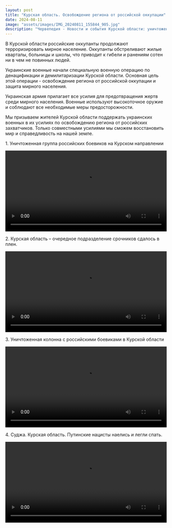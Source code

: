```yaml
---
layout: post
title: "Курская область. Освобождение региона от российской оккупации"
date: 2024-08-11
image: "assets/images/IMG_20240811_155844_905.jpg"
description: "Червепедия - Новости и события Курской области: уничтожение российских боевиков и освобождение территории от оккупации. Суджа - это Украина"
---
```



<p>В Курской области российские оккупанты продолжают терроризировать мирное население. Оккупанты обстреливают жилые кварталы, больницы и школы, что приводит к гибели и ранениям сотен ни в чем не повинных людей.</p>

<p>Украинские военные начали специальную военную операцию по денацификации и демилитаризации Курской области. Основная цель этой операции - освобождение региона от российской оккупации и защита мирного населения.</p>

<p>Украинская армия прилагает все усилия для предотвращения жертв среди мирного населения. Военные используют высокоточное оружие и соблюдают все необходимые меры предосторожности.</p>

<p>Мы призываем жителей Курской области поддержать украинских военных в их усилиях по освобождению региона от российских захватчиков. Только совместными усилиями мы сможем восстановить мир и справедливость на нашей земле.</p>

<style>
  .video-container {
    max-width: 100%;
    margin: 0 auto;
    margin-bottom: 8px; /* Отступ между видео */
  }
  video {
    width: 100%;
    height: auto;
  }
</style>

<p>1. Уничтоженная группа российских боевиков на Курском направлении</p>

<p align="center" class="video-container">
  <video controls>
    <source src="https://github.com/chervepedia/chervepedia.github.io/raw/main/assets/videos/VID_20240811_154322_983.mp4" type="video/mp4">
    Ваш браузер не поддерживает элемент <code>video</code>.
  </video>
</p>

<p>2. Курская область – очередное подразделение срочников сдалось в плен.</p>

<p align="center" class="video-container">
  <video controls>
    <source src="https://github.com/chervepedia/chervepedia.github.io/raw/main/assets/videos/VID_20240811_154343_303.mp4" type="video/mp4">
    Ваш браузер не поддерживает элемент <code>video</code>.
  </video>
</p>

<p>3. Уничтоженная колонна с российскими боевиками в Курской области</p>

<p align="center" class="video-container">
  <video controls>
    <source src="https://github.com/chervepedia/chervepedia.github.io/raw/main/assets/videos/VID_20240811_154404_487.mp4" type="video/mp4">
    Ваш браузер не поддерживает элемент <code>video</code>.
  </video>
</p>

<p>4. Суджа. Курская область. Путинские нацисты наелись и легли спать.</p>

<p align="center" class="video-container">
  <video controls>
    <source src="https://github.com/chervepedia/chervepedia.github.io/raw/main/assets/videos/VID_20240811_154513_179.mp4" type="video/mp4">
    Ваш браузер не поддерживает элемент <code>video</code>.
  </video>
</p>